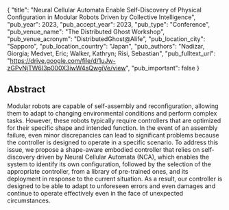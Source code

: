 {
  "title": "Neural Cellular Automata Enable Self-Discovery of Physical Configuration in Modular Robots Driven by Collective Intelligence",
  "pub_year": 2023,
  "pub_accept_year": 2023,
  "pub_type": "Conference",
  "pub_venue_name": "The Distributed Ghost Workshop",
  "pub_venue_acronym": "DistributedGhost@Alife",
  "pub_location_city": "Sapporo",
  "pub_location_country": "Japan",
  "pub_authors": "Nadizar, Giorgia; Medvet, Eric; Walker, Kathryn; Risi, Sebastian",
  "pub_fulltext_url": "https://drive.google.com/file/d/1uJw-zGPvNjTW6I3p000X3iwW4sQwgiVe/view",
  "pub_important": false
}

## Abstract
Modular robots are capable of self-assembly and reconfiguration, allowing them to adapt to changing environmental conditions and perform complex tasks. However, these robots typically require controllers that are optimized for their specific shape and intended function. In the event of an assembly failure, even minor discrepancies can lead to significant problems because the controller is designed to operate in a specific scenario. To address this issue, we propose a shape-aware embodied controller that relies on self-discovery driven by Neural Cellular Automata (NCA), which enables the system to identify its own configuration, followed by the selection of the appropriate controller, from a library of pre-trained ones, and its deployment in response to the current situation. As a result, our controller is designed to be able to adapt to unforeseen errors and even damages and continue to operate effectively even in the face of unexpected circumstances.
